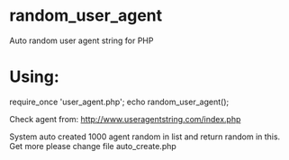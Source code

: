 # random_user_agent
Auto random user agent string for PHP

# Using:

require_once 'user_agent.php';
echo random_user_agent();

Check agent from: http://www.useragentstring.com/index.php

System auto created 1000 agent random in list and return random in this.
Get more please change file auto_create.php 